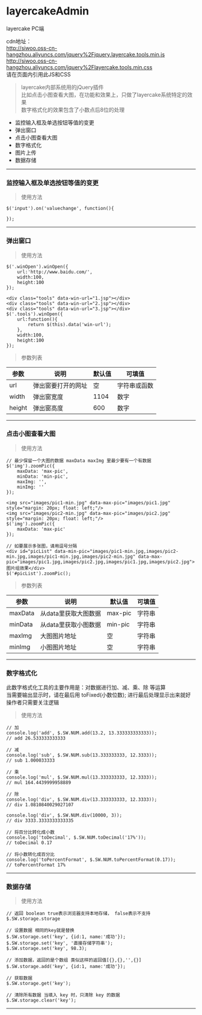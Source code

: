 # layercakeAdmin
layercake PC端<br/>

cdn地址：<br/>
http://siwoo.oss-cn-hangzhou.aliyuncs.com/jquery%2Fjquery.layercake.tools.min.js<br/>
http://siwoo.oss-cn-hangzhou.aliyuncs.com/jquery%2Flayercake.tools.min.css<br/>
请在页面内引用此JS和CSS

> layercake内部系统用的jQuery插件<br/>
> 比如点击小图查看大图，在功能和效果上，只做了layercake系统特定的效果<br/>
> 数字格式化的效果包含了小数点后8位的处理

* 监控输入框及单选按钮等值的变更
* 弹出窗口
* 点击小图查看大图
* 数字格式化
* 图片上传
* 数据存储

--------------------------------

### 监控输入框及单选按钮等值的变更
> 使用方法

	$('input').on('valuechange', function(){
    
    });

---------------------------------

### 弹出窗口
> 使用方法

    $('.winOpen').winOpen({
        url:'http://www.baidu.com/',
        width:100,
        height:100
    });
    
    <div class="tools" data-win-url="1.jsp"></div>
    <div class="tools" data-win-url="2.jsp"></div>
    <div class="tools" data-win-url="3.jsp"></div>
    $('.tools').winOpen({
        url:function(){
        	return $(this).data('win-url');
        },
        width:100,
        height:100
    });
    

> 参数列表

<table>
<thead>
<tr>
<th>参数</th>
<th>说明</th>
<th>默认值</th>
<th>可填值</th>
</tr>
</thead>
<tbody>
<tr>
<td>url</td>
<td>弹出窗要打开的网址</td>
<td>空</td>
<td>字符串或函数</td>
</tr>
<tr>
<td>width</td>
<td>弹出窗宽度</td>
<td>1104</td>
<td>数字</td>
</tr>
<tr>
<td>height</td>
<td>弹出窗高度</td>
<td>600</td>
<td>数字</td>
</tr>
</tbody>
</table>

------------------------------

### 点击小图查看大图
> 使用方法

    // 最少保留一个大图的数据 maxData maxImg 里最少要有一个有数据
    $('img').zoomPic({
        maxData: 'max-pic',
        minData: 'min-pic',
        maxImg: '',
        minImg: ''
    });
    
    <img src="images/pic1-min.jpg" data-max-pic="images/pic1.jpg" style="margin: 20px; float: left;"/>
    <img src="images/pic2-min.jpg" data-max-pic="images/pic2.jpg" style="margin: 20px; float: left;"/>
    $('img').zoomPic({
        maxData: 'max-pic'
    });
    
    // 如要展示多张图，请用逗号分隔
    <div id="picList" data-min-pic="images/pic1-min.jpg,images/pic2-min.jpg,images/pic1-min.jpg,images/pic2-min.jpg" data-max-pic="images/pic1.jpg,images/pic2.jpg,images/pic1.jpg,images/pic2.jpg">图片组效果</div>
    $('#picList').zoomPic();

> 参数列表

<table>
<thead>
<tr>
<th>参数</th>
<th>说明</th>
<th>默认值</th>
<th>可填值</th>
</tr>
</thead>
<tbody>
<tr>
<td>maxData</td>
<td>从data里获取大图数据</td>
<td>max-pic</td>
<td>字符串</td>
</tr>
<tr>
<td>minData</td>
<td>从data里获取小图数据</td>
<td>min-pic</td>
<td>字符串</td>
</tr>
<tr>
<td>maxImg</td>
<td>大图图片地址</td>
<td>空</td>
<td>字符串</td>
</tr>
<tr>
<td>minImg</td>
<td>小图图片地址</td>
<td>空</td>
<td>字符串</td>
</tr>
</tbody>
</table>

------------------------------

### 数字格式化

此数字格式化工具的主要作用是：对数据进行加、减、乘、除 等运算<br/>
当需要输出显示时，请在最后用 toFixed(小数位数); 进行最后处理显示出来就好<br/>
操作者只需要关注逻辑

> 使用方法

    // 加
    console.log('add', $.SW.NUM.add(13.2, 13.333333333333));
    // add 26.533333333333
    
    // 减
    console.log('sub', $.SW.NUM.sub(13.333333333, 12.3333));
    // sub 1.000033333
    
    // 乘
    console.log('mul', $.SW.NUM.mul(13.333333333, 12.3333));
    // mul 164.4439999958889
    
    // 除
    console.log('div', $.SW.NUM.div(13.333333333, 12.3333));
    // div 1.0810840029027107
    
    console.log('div', $.SW.NUM.div(10000, 3));
    // div 3333.3333333333335
    
    // 将百分比转化成小数
    console.log('toDecimal', $.SW.NUM.toDecimal('17%'));
    // toDecimal 0.17
    
    // 将小数转化成百分比
    console.log('toPercentFormat', $.SW.NUM.toPercentFormat(0.17));
    // toPercentFormat 17%

------------------------------

### 数据存储
> 使用方法

    // 返回 boolean true表示浏览器支持本地存储， false表示不支持
    $.SW.storage.storage
    
    // 设置数据 相同的key就是替换
    $.SW.storage.set('key', {id:1, name:'成功'});
    $.SW.storage.set('key', '直接存储字符串');
    $.SW.storage.set('key', 98.3);
    
    // 添加数据，返回的是个数组 类似这样的返回值[{},{},'',{}]
    $.SW.storage.add('key', {id:1, name:'成功'}); 
    
    // 获取数据
    $.SW.storage.get('key');
    
    // 清除所有数据 当填入 key 时，只清除 key 的数据
    $.SW.storage.clear('key'); 

------------------------------
